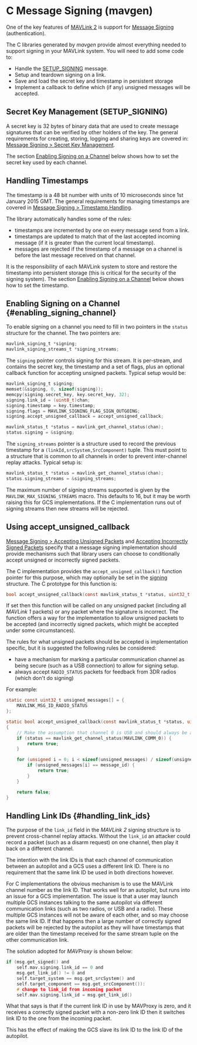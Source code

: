 # C Message Signing (mavgen)

One of the key features of [MAVLink 2](../guide/mavlink_2.md) is support for [Message Signing](../guide/message_signing.md) (authentication).

The C libraries generated by *mavgen* provide almost everything needed to support signing in your MAVLink system. You will need to add some code to:

- Handle the [SETUP_SIGNING](../messages/common.md#SETUP_SIGNING) message.
- Setup and teardown signing on a link.
- Save and load the secret key and timestamp in persistent storage
- Implement a callback to define which (if any) unsigned messages will be accepted.

## Secret Key Management (SETUP_SIGNING)

A secret key is 32 bytes of binary data that are used to create message signatures that can be verified by other holders of the key. The general requirements for creating, storing, logging and sharing keys are covered in: [Message Signing > Secret Key Management](../guide/message_signing.md#secret_key).

The section [Enabling Signing on a Channel](#enabling_signing_channel) below shows how to set the secret key used by each channel.

<!--
The [SETUP_SIGNING](../messages/common.md#SETUP_SIGNING) message should generally be used for sharing the secret key, and support for it must be implemented on both sending and receiving systems. Receiving systems must also store the key in secure storage.

how pass key to system after calculation? i.e. is there a set-key method?
What this should show is

- how to generate sha256 from paraphrase
- how to handle received message and store the key (on nuttx and Linux)
-->

## Handling Timestamps

The timestamp is a 48 bit number with units of 10 microseconds since 1st January 2015 GMT. The general requirements for managing timestamps are covered in [Message Signing > Timestamp Handling](../guide/message_signing.md#timestamp).

The library automatically handles some of the rules:

- timestamps are incremented by one on every message send from a link.
- timestamps are updated to match that of the last accepted incoming message (if it is greater than the current local timestamp).
- messages are rejected if the timestamp of a message on a channel is before the last message received on that channel.

It is the responsibility of each MAVLink system to store and restore the timestamp into persistent storage (this is critical for the security of the signing system). The section [Enabling Signing on a Channel](#enabling_signing_channel) below shows how to set the timestamp.

<!--
For systems where the time since 1/1/1970 is available (the unix epoch) you can use an offset in seconds of 1420070400.
It is the responsibility of each MAVLink system to store and restore the timestamp into persistent storage (this is critical for the security of the signing system).

* The current timestamp should be stored regularly in persistent storage (suggested at least once a minute)
* The timestamp used on startup should be the maximum of the timestamp implied by the system clock and the stored timestamp
* If the system does not have a RTC mechanism then it should update its timestamp when GPS lock is achieved. The maximum of the timestamp from the GPS and the stored timestamp should be used
* The timestamp should be incremented by one on each message sent on a particular link. This is done for you by the generated headers.
* When a correctly signed message is decoded the timestamp should be replaced by the timestamp of the incoming message if that timestamp is greater than the current timestamp. This is done for you by the generated headers
* The timestamp on incoming signed messages should be checked against the previous timestamp for the incoming `(linkID,srcSystem,SrcComponent)` tuple and the message rejected if it is smaller. This is done for you by generated headers.
* If there is no previous message with the given `(linkID,srcSystem,SrcComponent)` then the timestamp should be accepted if it not more than 6 million (one minute) behind the current timestamp
-->

## Enabling Signing on a Channel {#enabling_signing_channel}

To enable signing on a channel you need to fill in two pointers in the `status` structure for the channel. The two pointers are:

```c
mavlink_signing_t *signing;
mavlink_signing_streams_t *signing_streams;
```

The `signing` pointer controls signing for this stream. It is per-stream, and contains the secret key, the timestamp and a set of flags, plus an optional callback function for accepting unsigned packets. Typical setup would be:

```c
mavlink_signing_t signing;
memset(&signing, 0, sizeof(signing));
memcpy(signing.secret_key, key.secret_key, 32);
signing.link_id = (uint8_t)chan;
signing.timestamp = key.timestamp; 
signing.flags = MAVLINK_SIGNING_FLAG_SIGN_OUTGOING;
signing.accept_unsigned_callback = accept_unsigned_callback;

mavlink_status_t *status = mavlink_get_channel_status(chan);
status.signing = &signing;
```

The `signing_streams` pointer is a structure used to record the previous timestamp for a `(linkId,srcSystem,SrcComponent)` tuple. This must point to a structure that is common to all channels in order to prevent inter-channel replay attacks. Typical setup is:

```c
mavlink_status_t *status = mavlink_get_channel_status(chan);
status.signing_streams = &signing_streams;
```

The maximum number of signing streams supported is given by the `MAVLINK_MAX_SIGNING_STREAMS` macro. This defaults to 16, but it may be worth raising this for GCS implementations. If the C implementation runs out of signing streams then new streams will be rejected.

## Using accept_unsigned_callback

[Message Signing > Accepting Unsigned Packets](../guide/message_signing.md#accepting_unsigned_packets) and [Accepting Incorrectly Signed Packets](../guide/message_signing.md#accepting_incorrectly_signed_packets) specify that a message signing implementation should provide mechanisms such that library users can choose to conditionally accept unsigned or incorrectly signed packets.

The C implementation provides the `accept_unsigned_callback()` function pointer for this purpose, which may optionally be set in the [signing](#enabling_signing_channel) structure. The C prototype for this function is:

```c
bool accept_unsigned_callback(const mavlink_status_t *status, uint32_t msgId);
```

If set then this function will be called on any unsigned packet (including all *MAVLink 1* packets) or any packet where the signature is incorrect. The function offers a way for the implementation to allow unsigned packets to be accepted (and incorrectly signed packets, which might be accepted under some circumstances).

The rules for what unsigned packets should be accepted is implementation specific, but it is suggested the following rules be considered:

- have a mechanism for marking a particular communication channel as being secure (such as a USB connection) to allow for signing setup.
- always accept `RADIO_STATUS` packets for feedback from 3DR radios (which don't do signing)

For example:

```c
static const uint32_t unsigned_messages[] = {
    MAVLINK_MSG_ID_RADIO_STATUS
};

static bool accept_unsigned_callback(const mavlink_status_t *status, uint32_t message_id)
{
    // Make the assumption that channel 0 is USB and should always be accessible
    if (status == mavlink_get_channel_status(MAVLINK_COMM_0)) {
        return true;
    }

    for (unsigned i = 0; i < sizeof(unsigned_messages) / sizeof(unsigned_messages[0]); i++) {
        if (unsigned_messages[i] == message_id) {
            return true;
        }
    }

    return false;
}
```

## Handling Link IDs {#handling_link_ids}

The purpose of the `link_id` field in the *MAVLink 2* signing structure is to prevent cross-channel replay attacks. Without the `link_id` an attacker could record a packet (such as a disarm request) on one channel, then play it back on a different channel.

The intention with the link IDs is that each channel of communication between an autopilot and a GCS uses a different link ID. There is no requirement that the same link ID be used in both directions however.

For C implementations the obvious mechanism is to use the MAVLink channel number as the link ID. That works well for an autopilot, but runs into an issue for a GCS implementation. The issue is that a user may launch multiple GCS instances talking to the same autopilot via different communication links (such as two radios, or USB and a radio). These multiple GCS instances will not be aware of each other, and so may choose the same link ID. If that happens then a large number of correctly signed packets will be rejected by the autopilot as they will have timestamps that are older than the timestamp received for the same stream tuple on the other communication link.

The solution adopted for *MAVProxy* is shown below:

```c
if (msg.get_signed() and
    self.mav.signing.link_id == 0 and
    msg.get_link_id() != 0 and
    self.target_system == msg.get_srcSystem() and
    self.target_component == msg.get_srcComponent()):
    # change to link_id from incoming packet
    self.mav.signing.link_id = msg.get_link_id()
```

What that says is that if the current link ID in use by MAVProxy is zero, and it receives a correctly signed packet with a non-zero link ID then it switches link ID to the one from the incoming packet.

This has the effect of making the GCS slave its link ID to the link ID of the autopilot.